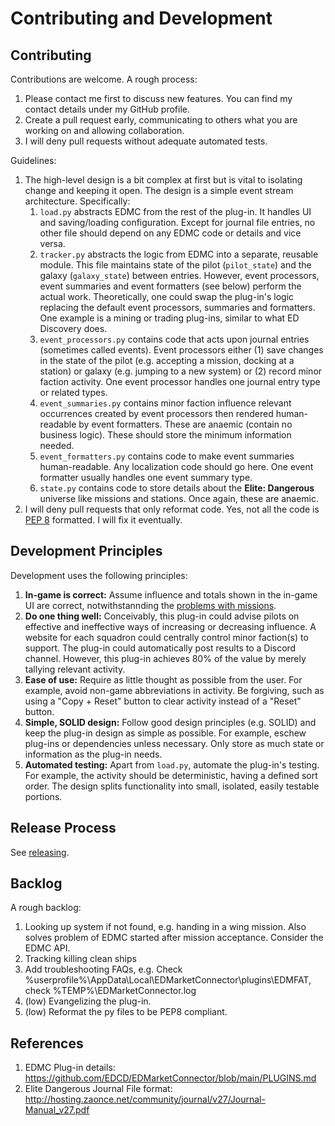 # Contributing and Development

## Contributing

Contributions are welcome. A rough process:
1. Please contact me first to discuss new features. You can find my contact details under my GitHub profile.
2. Create a pull request early, communicating to others what you are working on and allowing collaboration.
3. I will deny pull requests without adequate automated tests.

Guidelines:
1. The high-level design is a bit complex at first but is vital to isolating change and keeping it open. The design is a simple event stream architecture. Specifically:
    1. `load.py` abstracts EDMC from the rest of the plug-in. It handles UI and saving/loading configuration. Except for journal file entries, no other file should depend on any EDMC code or details and vice versa.
    2. `tracker.py` abstracts the logic from EDMC into a separate, reusable module. This file maintains state of the pilot (`pilot_state`) and the galaxy (`galaxy_state`) between entries. However, event processors, event summaries and event formatters (see below) perform the actual work. Theoretically, one could swap the plug-in's logic replacing the default event processors, summaries and formatters. One example is a mining or trading plug-ins, similar to what ED Discovery does.
    3. `event_processors.py` contains code that acts upon journal entries (sometimes called events). Event processors either (1) save changes in the state of the pilot (e.g. accepting a mission, docking at a station) or galaxy (e.g. jumping to a new system) or (2) record minor faction activity. One event processor handles one journal entry type or related types.
    4. `event_summaries.py` contains minor faction influence relevant occurrences created by event processors then rendered human-readable by event formatters. These are anaemic (contain no business logic). These should store the minimum information needed.
    5. `event_formatters.py` contains code to make event summaries human-readable. Any localization code should go here. One event formatter usually handles one event summary type.
    6. `state.py` contains code to store details about the **Elite: Dangerous** universe like missions and stations. Once again, these are anaemic.
2. I will deny pull requests that only reformat code. Yes, not all the code is [PEP 8](https://www.python.org/dev/peps/pep-0008/) formatted. I will fix it eventually.

## Development Principles

Development uses the following principles:
1. **In-game is correct:** Assume influence and totals shown in the in-game UI are correct, notwithstannding the [problems with missions](missions.md).
2. **Do one thing well:** Conceivably, this plug-in could advise pilots on effective and ineffective ways of increasing or decreasing influence. A website for each squadron could centrally control minor faction(s) to support. The plug-in could automatically post results to a Discord channel. However, this plug-in achieves 80% of the value by merely tallying relevant activity. 
3. **Ease of use:** Require as little thought as possible from the user. For example, avoid non-game abbreviations in activity. Be forgiving, such as using a "Copy + Reset" button to clear activity instead of a "Reset" button. 
4. **Simple, SOLID design:** Follow good design principles (e.g. SOLID) and keep the plug-in design as simple as possible. For example, eschew plug-ins or dependencies unless necessary. Only store as much state or information as the plug-in needs.
5. **Automated testing:** Apart from `load.py`, automate the plug-in's testing. For example, the activity should be deterministic, having a defined sort order. The design splits functionality into small, isolated, easily testable portions.

## Release Process

See [releasing](releasing.md).

## Backlog

A rough backlog:
1. Looking up system if not found, e.g. handing in a wing mission. Also solves problem of EDMC started after mission acceptance. Consider the EDMC API.
2. Tracking killing clean ships
3. Add troubleshooting FAQs, e.g. Check %userprofile%\AppData\Local\EDMarketConnector\plugins\EDMFAT, check %TEMP%\EDMarketConnector.log
4. (low) Evangelizing the plug-in.
5. (low) Reformat the py files to be PEP8 compliant.

## References

1. EDMC Plug-in details: https://github.com/EDCD/EDMarketConnector/blob/main/PLUGINS.md
2. Elite Dangerous Journal File format: http://hosting.zaonce.net/community/journal/v27/Journal-Manual_v27.pdf
